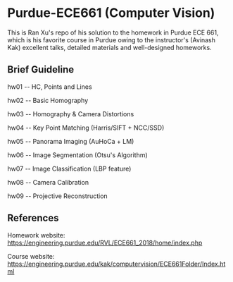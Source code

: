 # Purdue-ECE661 (Computer Vision)
This is Ran Xu's repo of his solution to the homework in Purdue ECE 661, which is his favorite course in Purdue owing to the instructor's (Avinash Kak) excellent talks, detailed materials and well-designed homeworks. 

## Brief Guideline
hw01 -- HC, Points and Lines

hw02 -- Basic Homography

hw03 -- Homography & Camera Distortions

hw04 -- Key Point Matching (Harris/SIFT + NCC/SSD)

hw05 -- Panorama Imaging (AuHoCa + LM)

hw06 -- Image Segmentation (Otsu's Algorithm)

hw07 -- Image Classification (LBP feature)

hw08 -- Camera Calibration

hw09 -- Projective Reconstruction

## References
Homework website: https://engineering.purdue.edu/RVL/ECE661_2018/home/index.php

Course website: https://engineering.purdue.edu/kak/computervision/ECE661Folder/Index.html

